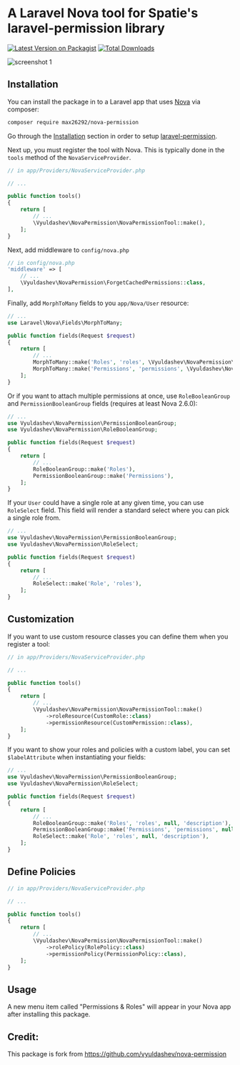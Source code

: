 # A Laravel Nova tool for Spatie's laravel-permission library

[![Latest Version on Packagist](https://img.shields.io/packagist/v/vyuldashev/nova-permission.svg?style=flat-square)](https://packagist.org/packages/max26292/nova-permission)
[![Total Downloads](https://img.shields.io/packagist/dt/vyuldashev/nova-permission.svg?style=flat-square)](https://packagist.org/packages/max26292/nova-permission)

![screenshot 1](https://raw.githubusercontent.com/vyuldashev/nova-permission/master/docs/user-resource.png)

## Installation

You can install the package in to a Laravel app that uses [Nova](https://nova.laravel.com) via composer:

```bash
composer require max26292/nova-permission
```

Go through the [Installation](https://github.com/spatie/laravel-permission#installation) section in order to setup [laravel-permission](https://packagist.org/packages/spatie/laravel-permission).

Next up, you must register the tool with Nova. This is typically done in the `tools` method of the `NovaServiceProvider`.

```php
// in app/Providers/NovaServiceProvider.php

// ...

public function tools()
{
    return [
        // ...
        \Vyuldashev\NovaPermission\NovaPermissionTool::make(),
    ];
}
```

Next, add middleware to `config/nova.php`

```php
// in config/nova.php
'middleware' => [
    // ...
    \Vyuldashev\NovaPermission\ForgetCachedPermissions::class,
],
```

Finally, add `MorphToMany` fields to you `app/Nova/User` resource:

```php
// ...
use Laravel\Nova\Fields\MorphToMany;

public function fields(Request $request)
{
    return [
        // ...
        MorphToMany::make('Roles', 'roles', \Vyuldashev\NovaPermission\Role::class),
        MorphToMany::make('Permissions', 'permissions', \Vyuldashev\NovaPermission\Permission::class),
    ];
}
```

Or if you want to attach multiple permissions at once, use `RoleBooleanGroup` and `PermissionBooleanGroup` fields (requires at least Nova 2.6.0):

```php
// ...
use Vyuldashev\NovaPermission\PermissionBooleanGroup;
use Vyuldashev\NovaPermission\RoleBooleanGroup;

public function fields(Request $request)
{
    return [
        // ...
        RoleBooleanGroup::make('Roles'),
        PermissionBooleanGroup::make('Permissions'),
    ];
}
```

If your `User` could have a single role at any given time, you can use `RoleSelect` field. This field will render a standard select where you can pick a single role from.

```php
// ...
use Vyuldashev\NovaPermission\PermissionBooleanGroup;
use Vyuldashev\NovaPermission\RoleSelect;

public function fields(Request $request)
{
    return [
        // ...
        RoleSelect::make('Role', 'roles'),
    ];
}
```

## Customization

If you want to use custom resource classes you can define them when you register a tool:

```php
// in app/Providers/NovaServiceProvider.php

// ...

public function tools()
{
    return [
        // ...
        \Vyuldashev\NovaPermission\NovaPermissionTool::make()
            ->roleResource(CustomRole::class)
            ->permissionResource(CustomPermission::class),
    ];
}

```

If you want to show your roles and policies with a custom label, you can set `$labelAttribute` when instantiating your fields:

```php
// ...
use Vyuldashev\NovaPermission\PermissionBooleanGroup;
use Vyuldashev\NovaPermission\RoleSelect;

public function fields(Request $request)
{
    return [
        // ...
        RoleBooleanGroup::make('Roles', 'roles', null, 'description'),
        PermissionBooleanGroup::make('Permissions', 'permissions', null, 'description'),
        RoleSelect::make('Role', 'roles', null, 'description'),
    ];
}
```


## Define Policies 

```php
// in app/Providers/NovaServiceProvider.php

// ...

public function tools()
{
    return [
        // ...
        \Vyuldashev\NovaPermission\NovaPermissionTool::make()
            ->rolePolicy(RolePolicy::class)
            ->permissionPolicy(PermissionPolicy::class),
    ];
}

```

## Usage

A new menu item called "Permissions & Roles" will appear in your Nova app after installing this package.

## Credit:
This package is fork from https://github.com/vyuldashev/nova-permission

